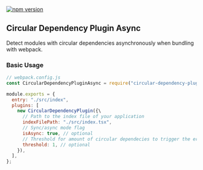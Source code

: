 [![npm version](https://badge.fury.io/js/circular-dependency-plugin-async.svg)](https://badge.fury.io/js/circular-dependency-plugin-async)

## Circular Dependency Plugin Async

Detect modules with circular dependencies asynchronously when bundling with webpack.

### Basic Usage

```js
// webpack.config.js
const CircularDependencyPluginAsync = require("circular-dependency-plugin-async");

module.exports = {
  entry: "./src/index",
  plugins: [
    new CircularDependencyPlugin({\
      // Path to the index file of your application
      indexFilePath: "./src/index.tsx",
      // Sync/async mode flag
      isAsync: true, // optional
      // Threshold for amount of circular dependecies to trigger the error
      threshold: 1, // optional
    }),
  ],
};
```
